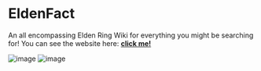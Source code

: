 # EldenFact
An all encompassing Elden Ring Wiki for everything you might be searching for!
You can see the website here: <a href='https://eldenfact.netlify.app/'><strong> click me! </strong></a>

![image](https://user-images.githubusercontent.com/91326015/184549634-da057095-059a-4f73-b1bb-5236ecb41b7a.png)
![image](https://user-images.githubusercontent.com/91326015/184549626-fbfeaab1-224c-4538-9c26-e7df2a208384.png)

